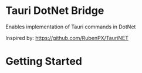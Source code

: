 # Tauri DotNet Bridge

Enables implementation of Tauri commands in DotNet

Inspired by: https://github.com/RubenPX/TauriNET

# Getting Started

